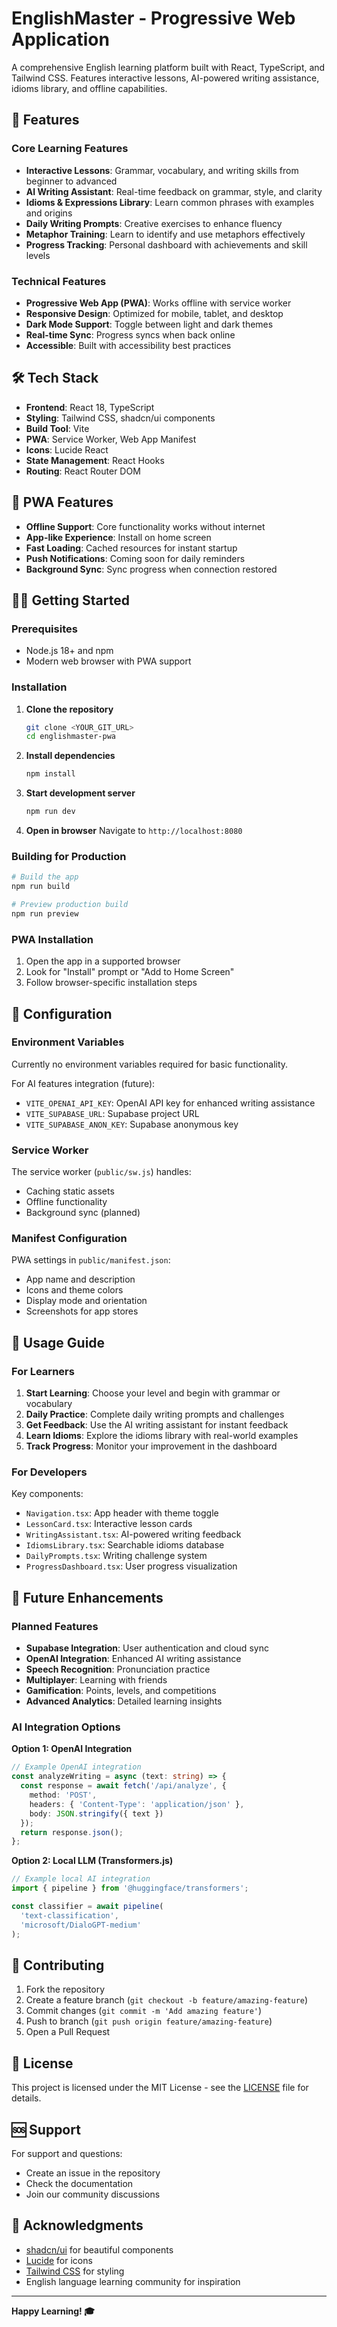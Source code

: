 
# EnglishMaster - Progressive Web Application

A comprehensive English learning platform built with React, TypeScript, and Tailwind CSS. Features interactive lessons, AI-powered writing assistance, idioms library, and offline capabilities.

## 🚀 Features

### Core Learning Features
- **Interactive Lessons**: Grammar, vocabulary, and writing skills from beginner to advanced
- **AI Writing Assistant**: Real-time feedback on grammar, style, and clarity
- **Idioms & Expressions Library**: Learn common phrases with examples and origins
- **Daily Writing Prompts**: Creative exercises to enhance fluency
- **Metaphor Training**: Learn to identify and use metaphors effectively
- **Progress Tracking**: Personal dashboard with achievements and skill levels

### Technical Features
- **Progressive Web App (PWA)**: Works offline with service worker
- **Responsive Design**: Optimized for mobile, tablet, and desktop
- **Dark Mode Support**: Toggle between light and dark themes
- **Real-time Sync**: Progress syncs when back online
- **Accessible**: Built with accessibility best practices

## 🛠️ Tech Stack

- **Frontend**: React 18, TypeScript
- **Styling**: Tailwind CSS, shadcn/ui components
- **Build Tool**: Vite
- **PWA**: Service Worker, Web App Manifest
- **Icons**: Lucide React
- **State Management**: React Hooks
- **Routing**: React Router DOM

## 📱 PWA Features

- **Offline Support**: Core functionality works without internet
- **App-like Experience**: Install on home screen
- **Fast Loading**: Cached resources for instant startup
- **Push Notifications**: Coming soon for daily reminders
- **Background Sync**: Sync progress when connection restored

## 🏃‍♂️ Getting Started

### Prerequisites
- Node.js 18+ and npm
- Modern web browser with PWA support

### Installation

1. **Clone the repository**
   ```bash
   git clone <YOUR_GIT_URL>
   cd englishmaster-pwa
   ```

2. **Install dependencies**
   ```bash
   npm install
   ```

3. **Start development server**
   ```bash
   npm run dev
   ```

4. **Open in browser**
   Navigate to `http://localhost:8080`

### Building for Production

```bash
# Build the app
npm run build

# Preview production build
npm run preview
```

### PWA Installation

1. Open the app in a supported browser
2. Look for "Install" prompt or "Add to Home Screen"
3. Follow browser-specific installation steps

## 🔧 Configuration

### Environment Variables
Currently no environment variables required for basic functionality.

For AI features integration (future):
- `VITE_OPENAI_API_KEY`: OpenAI API key for enhanced writing assistance
- `VITE_SUPABASE_URL`: Supabase project URL
- `VITE_SUPABASE_ANON_KEY`: Supabase anonymous key

### Service Worker
The service worker (`public/sw.js`) handles:
- Caching static assets
- Offline functionality
- Background sync (planned)

### Manifest Configuration
PWA settings in `public/manifest.json`:
- App name and description
- Icons and theme colors
- Display mode and orientation
- Screenshots for app stores

## 📖 Usage Guide

### For Learners

1. **Start Learning**: Choose your level and begin with grammar or vocabulary
2. **Daily Practice**: Complete daily writing prompts and challenges
3. **Get Feedback**: Use the AI writing assistant for instant feedback
4. **Learn Idioms**: Explore the idioms library with real-world examples
5. **Track Progress**: Monitor your improvement in the dashboard

### For Developers

Key components:
- `Navigation.tsx`: App header with theme toggle
- `LessonCard.tsx`: Interactive lesson cards
- `WritingAssistant.tsx`: AI-powered writing feedback
- `IdiomsLibrary.tsx`: Searchable idioms database
- `DailyPrompts.tsx`: Writing challenge system
- `ProgressDashboard.tsx`: User progress visualization

## 🔮 Future Enhancements

### Planned Features
- **Supabase Integration**: User authentication and cloud sync
- **OpenAI Integration**: Enhanced AI writing assistance
- **Speech Recognition**: Pronunciation practice
- **Multiplayer**: Learning with friends
- **Gamification**: Points, levels, and competitions
- **Advanced Analytics**: Detailed learning insights

### AI Integration Options

**Option 1: OpenAI Integration**
```typescript
// Example OpenAI integration
const analyzeWriting = async (text: string) => {
  const response = await fetch('/api/analyze', {
    method: 'POST',
    headers: { 'Content-Type': 'application/json' },
    body: JSON.stringify({ text })
  });
  return response.json();
};
```

**Option 2: Local LLM (Transformers.js)**
```typescript
// Example local AI integration
import { pipeline } from '@huggingface/transformers';

const classifier = await pipeline(
  'text-classification',
  'microsoft/DialoGPT-medium'
);
```

## 🤝 Contributing

1. Fork the repository
2. Create a feature branch (`git checkout -b feature/amazing-feature`)
3. Commit changes (`git commit -m 'Add amazing feature'`)
4. Push to branch (`git push origin feature/amazing-feature`)
5. Open a Pull Request

## 📄 License

This project is licensed under the MIT License - see the [LICENSE](LICENSE) file for details.

## 🆘 Support

For support and questions:
- Create an issue in the repository
- Check the documentation
- Join our community discussions

## 🙏 Acknowledgments

- [shadcn/ui](https://ui.shadcn.com/) for beautiful components
- [Lucide](https://lucide.dev/) for icons
- [Tailwind CSS](https://tailwindcss.com/) for styling
- English language learning community for inspiration

---

**Happy Learning! 🎓**
